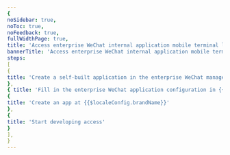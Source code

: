 ```yaml
---
{
noSidebar: true,
noToc: true,
noFeedback: true,
fullWidthPage: true,
title: 'Access enterprise WeChat internal application mobile terminal login',
bannerTitle: 'Access enterprise WeChat internal application mobile terminal login',
steps:
[
{
title: 'Create a self-built application in the enterprise WeChat management background',
},
{ title: 'Fill in the enterprise WeChat application configuration in {{$localeConfig.brandName}}' },
{
title: 'Create an app at {{$localeConfig.brandName}}'
},
{
title: 'Start developing access'
}
],
}
---
```


<IntegrationDetail backLink="/en/guides/connections/social"/>
